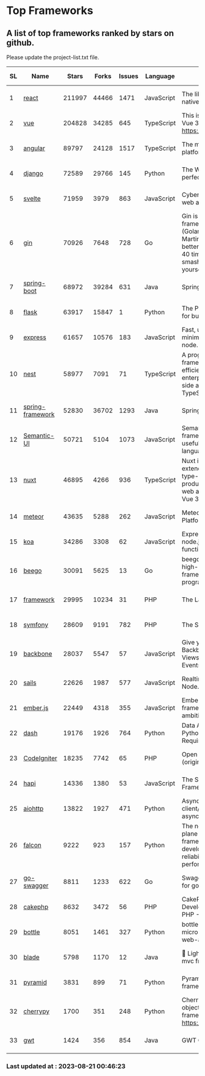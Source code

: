 # Top Frameworks
## A list of top frameworks ranked by stars on github.  
Please update the project-list.txt file.

| SL| Name  | Stars| Forks| Issues | Language | Description | Last Commit |
| --| ------| -----| ---- | ------ | -------- | ----------- | ----------- |
| 1 | [react](https://github.com/facebook/react) | 211997 | 44466 | 1471 | JavaScript | The library for web and native user interfaces | 2023-08-18 14:18:33 |
| 2 | [vue](https://github.com/vuejs/vue) | 204828 | 34285 | 645 | TypeScript | This is the repo for Vue 2. For Vue 3, go to https://github.com/vuejs/core | 2023-04-27 09:43:19 |
| 3 | [angular](https://github.com/angular/angular) | 89797 | 24128 | 1517 | TypeScript | The modern web developer’s platform | 2023-08-18 17:01:02 |
| 4 | [django](https://github.com/django/django) | 72589 | 29766 | 145 | Python | The Web framework for perfectionists with deadlines. | 2023-08-20 19:53:40 |
| 5 | [svelte](https://github.com/sveltejs/svelte) | 71959 | 3979 | 863 | JavaScript | Cybernetically enhanced web apps | 2023-08-20 13:17:40 |
| 6 | [gin](https://github.com/gin-gonic/gin) | 70926 | 7648 | 728 | Go | Gin is a HTTP web framework written in Go (Golang). It features a Martini-like API with much better performance -- up to 40 times faster. If you need smashing performance, get yourself some Gin. | 2023-08-12 14:21:56 |
| 7 | [spring-boot](https://github.com/spring-projects/spring-boot) | 68972 | 39284 | 631 | Java | Spring Boot | 2023-08-19 16:31:01 |
| 8 | [flask](https://github.com/pallets/flask) | 63917 | 15847 | 1 | Python | The Python micro framework for building web applications. | 2023-08-20 16:32:09 |
| 9 | [express](https://github.com/expressjs/express) | 61657 | 10576 | 183 | JavaScript | Fast, unopinionated, minimalist web framework for node. | 2023-05-16 01:53:48 |
| 10 | [nest](https://github.com/nestjs/nest) | 58977 | 7091 | 71 | TypeScript | A progressive Node.js framework for building efficient, scalable, and enterprise-grade server-side applications with TypeScript/JavaScript 🚀 | 2023-08-18 15:11:49 |
| 11 | [spring-framework](https://github.com/spring-projects/spring-framework) | 52830 | 36702 | 1293 | Java | Spring Framework | 2023-08-20 17:32:07 |
| 12 | [Semantic-UI](https://github.com/Semantic-Org/Semantic-UI) | 50721 | 5104 | 1073 | JavaScript | Semantic is a UI component framework based around useful principles from natural language. | 2023-01-11 17:05:32 |
| 13 | [nuxt](https://github.com/nuxt/nuxt) | 46895 | 4266 | 936 | TypeScript | Nuxt is an intuitive and extendable way to create type-safe, performant and production-grade full-stack web apps and websites with Vue 3. | 2023-08-19 14:37:12 |
| 14 | [meteor](https://github.com/meteor/meteor) | 43635 | 5288 | 262 | JavaScript | Meteor, the JavaScript App Platform | 2023-08-17 21:38:14 |
| 15 | [koa](https://github.com/koajs/koa) | 34286 | 3308 | 62 | JavaScript | Expressive middleware for node.js using ES2017 async functions | 2023-05-17 07:50:49 |
| 16 | [beego](https://github.com/beego/beego) | 30091 | 5625 | 13 | Go | beego is an open-source, high-performance web framework for the Go programming language. | 2023-08-18 12:47:24 |
| 17 | [framework](https://github.com/laravel/framework) | 29995 | 10234 | 31 | PHP | The Laravel Framework. | 2023-08-18 13:21:35 |
| 18 | [symfony](https://github.com/symfony/symfony) | 28609 | 9191 | 782 | PHP | The Symfony PHP framework | 2023-08-18 08:03:55 |
| 19 | [backbone](https://github.com/jashkenas/backbone) | 28037 | 5547 | 57 | JavaScript | Give your JS App some Backbone with Models, Views, Collections, and Events | 2023-08-10 22:05:08 |
| 20 | [sails](https://github.com/balderdashy/sails) | 22626 | 1987 | 577 | JavaScript | Realtime MVC Framework for Node.js | 2023-07-21 23:31:37 |
| 21 | [ember.js](https://github.com/emberjs/ember.js) | 22449 | 4318 | 355 | JavaScript | Ember.js - A JavaScript framework for creating ambitious web applications | 2023-08-18 15:40:24 |
| 22 | [dash](https://github.com/plotly/dash) | 19176 | 1926 | 764 | Python | Data Apps & Dashboards for Python. No JavaScript Required. | 2023-08-16 15:59:07 |
| 23 | [CodeIgniter](https://github.com/bcit-ci/CodeIgniter) | 18235 | 7742 | 65 | PHP | Open Source PHP Framework (originally from EllisLab) | 2023-04-07 17:57:13 |
| 24 | [hapi](https://github.com/hapijs/hapi) | 14336 | 1380 | 53 | JavaScript | The Simple, Secure Framework Developers Trust | 2023-04-24 22:09:20 |
| 25 | [aiohttp](https://github.com/aio-libs/aiohttp) | 13822 | 1927 | 471 | Python | Asynchronous HTTP client/server framework for asyncio and Python | 2023-08-20 20:02:58 |
| 26 | [falcon](https://github.com/falconry/falcon) | 9222 | 923 | 157 | Python | The no-magic web data plane API and microservices framework for Python developers, with a focus on reliability, correctness, and performance at scale. | 2023-08-15 21:25:28 |
| 27 | [go-swagger](https://github.com/go-swagger/go-swagger) | 8811 | 1233 | 622 | Go | Swagger 2.0 implementation for go | 2023-07-24 18:20:14 |
| 28 | [cakephp](https://github.com/cakephp/cakephp) | 8632 | 3472 | 56 | PHP | CakePHP: The Rapid Development Framework for PHP - Official Repository | 2023-08-20 02:36:22 |
| 29 | [bottle](https://github.com/bottlepy/bottle) | 8051 | 1461 | 327 | Python | bottle.py is a fast and simple micro-framework for python web-applications. | 2022-09-05 15:24:52 |
| 30 | [blade](https://github.com/lets-blade/blade) | 5798 | 1170 | 12 | Java | :rocket: Lightning fast and elegant mvc framework for Java8 | 2023-06-16 05:18:49 |
| 31 | [pyramid](https://github.com/Pylons/pyramid) | 3831 | 899 | 71 | Python | Pyramid - A Python web framework | 2023-08-10 19:28:53 |
| 32 | [cherrypy](https://github.com/cherrypy/cherrypy) | 1700 | 351 | 248 | Python | CherryPy is a pythonic, object-oriented HTTP framework.      https://cherrypy.dev | 2023-08-04 13:52:17 |
| 33 | [gwt](https://github.com/gwtproject/gwt) | 1424 | 356 | 854 | Java | GWT Open Source Project | 2023-07-03 13:48:40 |

### Last updated at : 2023-08-21 00:46:23
